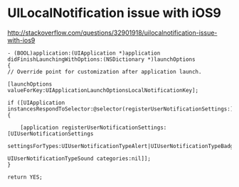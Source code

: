# UILocalNotification issue with iOS9

http://stackoverflow.com/questions/32901918/uilocalnotification-issue-with-ios9


	- (BOOL)application:(UIApplication *)application didFinishLaunchingWithOptions:(NSDictionary *)launchOptions
	{
	// Override point for customization after application launch.
	
	[launchOptions valueForKey:UIApplicationLaunchOptionsLocalNotificationKey];
	
	if ([UIApplication instancesRespondToSelector:@selector(registerUserNotificationSettings:)])
	{
	
	    [application registerUserNotificationSettings:[UIUserNotificationSettings
	                                                   settingsForTypes:UIUserNotificationTypeAlert|UIUserNotificationTypeBadge|
	                                                   UIUserNotificationTypeSound categories:nil]];
	}
	
	return YES;